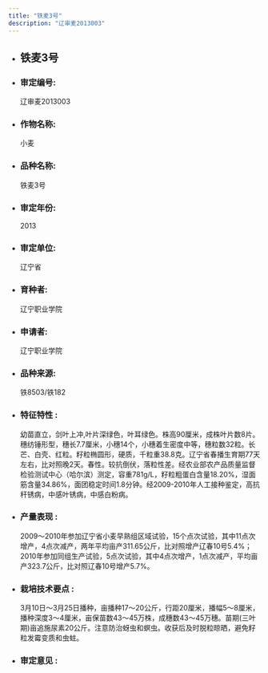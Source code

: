 ```yaml
---
title: "铁麦3号"
description: "辽审麦2013003"
---
```

* ## 铁麦3号
* ###  审定编号:  
   辽审麦2013003

*  ### 作物名称:  
   小麦

*   ###  品种名称: 
    铁麦3号

*   ### 审定年份: 
    2013

*   ### 审定单位:  
    辽宁省

*   ### 育种者:  
    辽宁职业学院

*   ### 申请者:  
    辽宁职业学院

*   ### 品种来源:  
    铁8503/铁182

*   ### 特征特性 : 
    幼苗直立，剑叶上冲,叶片深绿色，叶耳绿色。株高90厘米，成株叶片数8片。穗纺锤形型，穗长7.7厘米，小穗14个，小穗着生密度中等，穗粒数32粒。长芒、白壳、红粒。籽粒椭圆形，硬质，千粒重38.8克。辽宁省春播生育期77天左右，比对照晚2天。春性。较抗倒伏，落粒性差。经农业部农产品质量监督检验测试中心（哈尔滨）测定，容重781g/L，籽粒粗蛋白含量18.20%，湿面筋含量34.86%，面团稳定时间1.8分钟。经2009-2010年人工接种鉴定，高抗秆锈病，中感叶锈病，中感白粉病。

*   ### 产量表现 : 
    2009～2010年参加辽宁省小麦早熟组区域试验，15个点次试验，其中11点次增产，4点次减产，两年平均亩产311.65公斤，比对照增产辽春10号5.4%；2010年参加同组生产试验，5点次试验，其中4点次增产，1点次减产，平均亩产323.7公斤，比对照辽春10号增产5.7%。

*   ### 栽培技术要点 : 
    3月10日～3月25日播种，亩播种17～20公斤，行距20厘米，播幅5～8厘米，播种深度3～4厘米，亩保苗数43～45万株，成穗数43～45万穗。苗期(三叶期)亩追施尿素20公斤。注意防治蚜虫和螟虫。收获后及时脱粒晾晒，避免籽粒发霉变质和虫蛀。

*   ### 审定意见 : 
    
